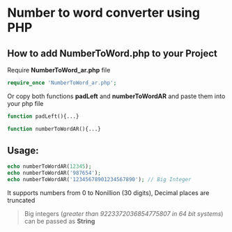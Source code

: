 # Number to word converter using PHP

## How to add NumberToWord.php to your Project

Require **NumberToWord_ar.php** file
```php
require_once 'NumberToWord_ar.php';
```

Or copy both functions **padLeft** and **numberToWordAR** and paste them into your php file
```php
function padLeft(){...}

function numberToWordAR(){...}
```

## Usage:

```php
echo numberToWordAR(12345);
echo numberToWordAR('987654');
echo numberToWordAR('12345678901234567890'); // Big Integer
```

It supports numbers from 0 to Nonillion (30 digits), Decimal places are truncated

> Big integers (*greater than 9223372036854775807 in 64 bit systems*) can be passed as **String**
